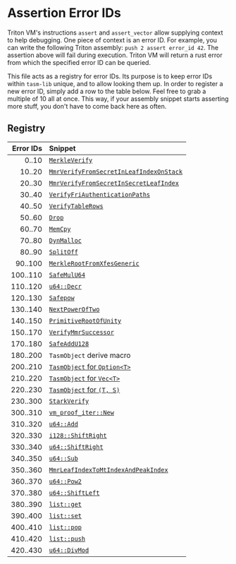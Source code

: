 # Assertion Error IDs

Triton VM's instructions `assert` and `assert_vector` allow supplying context to help debugging.
One piece of context is an error ID.
For example, you can write the following Triton assembly: `push 2 assert error_id 42`.
The assertion above will fail during execution.
Triton VM will return a rust error from which the specified error ID can be queried.

This file acts as a registry for error IDs.
Its purpose is to keep error IDs within `tasm-lib` unique, and to allow looking them up.
In order to register a new error ID, simply add a row to the table below.
Feel free to grab a multiple of 10 all at once.
This way, if your assembly snippet starts asserting more stuff, you don't have to come back here as
often.

## Registry

| Error IDs | Snippet                                                                                     |
|----------:|:--------------------------------------------------------------------------------------------|
|     0..10 | [`MerkleVerify`](hashing/merkle_verify.rs)                                                  |
|    10..20 | [`MmrVerifyFromSecretInLeafIndexOnStack`](mmr/verify_from_secret_in_leaf_index_on_stack.rs) |
|    20..30 | [`MmrVerifyFromSecretInSecretLeafIndex`](mmr/verify_from_secret_in_secret_leaf_index.rs)    |
|    30..40 | [`VerifyFriAuthenticationPaths`](verifier/fri/verify_fri_authentication_paths.rs)           |
|    40..50 | [`VerifyTableRows`](verifier/master_table/verify_table_rows.rs)                             |
|    50..60 | [`Drop`](verifier/vm_proof_iter/drop.rs)                                                    |
|    60..70 | [`MemCpy`](memory/memcpy.rs)                                                                |
|    70..80 | [`DynMalloc`](memory/dyn_malloc.rs)                                                         |
|    80..90 | [`SplitOff`](list/split_off.rs)                                                             |
|   90..100 | [`MerkleRootFromXfesGeneric`](hashing/merkle_root_from_xfes_generic.rs)                     |
|  100..110 | [`SafeMulU64`](arithmetic/u64/safe_mul.rs)                                                  |
|  110..120 | [`u64::Decr`](arithmetic/u64/decr.rs)                                                       |
|  120..130 | [`Safepow`](arithmetic/u32/safe_pow.rs)                                                     |
|  130..140 | [`NextPowerOfTwo`](arithmetic/u32/next_power_of_two.rs)                                     |
|  140..150 | [`PrimitiveRootOfUnity`](arithmetic/bfe/primitive_root_of_unity.rs)                         |
|  150..170 | [`VerifyMmrSuccessor`](mmr/verify_mmr_successor.rs)                                         |
|  170..180 | [`SafeAddU128`](arithmetic/u128/safe_add.rs)                                                |
|  180..200 | `TasmObject` derive macro                                                                   |
|  200..210 | [`TasmObject` for `Option<T>`](structure/manual_tasm_object_implementations.rs)             |
|  210..220 | [`TasmObject` for `Vec<T>`](structure/manual_tasm_object_implementations.rs)                |
|  220..230 | [`TasmObject` for `(T, S)`](structure/manual_tasm_object_implementations.rs)                |
|  230..300 | [`StarkVerify`](verifier/stark_verify.rs)                                                   |
|  300..310 | [`vm_proof_iter::New`](verifier/vm_proof_iter/new.rs)                                       |
|  310..320 | [`u64::Add`](arithmetic/u64/add.rs)                                                         |
|  320..330 | [`i128::ShiftRight`](arithmetic/i128/shift_right.rs)                                        |
|  330..340 | [`u64::ShiftRight`](arithmetic/u64/shift_right.rs)                                          |
|  340..350 | [`u64::Sub`](arithmetic/u64/sub.rs)                                                         |
|  350..360 | [`MmrLeafIndexToMtIndexAndPeakIndex`](mmr/leaf_index_to_mt_index_and_peak_index.rs)         |
|  360..370 | [`u64::Pow2`](arithmetic/u64/pow2.rs)                                                       |
|  370..380 | [`u64::ShiftLeft`](arithmetic/u64/shift_left.rs)                                            |
|  380..390 | [`list::get`](list/get.rs)                                                                  |                                                    
|  390..400 | [`list::set`](list/set.rs)                                                                  |
|  400..410 | [`list::pop`](list/pop.rs)                                                                  |
|  410..420 | [`list::push`](list/push.rs)                                                                |
|  420..430 | [`u64::DivMod`](arithmetic/u64/div_mod.rs)                                                  |
